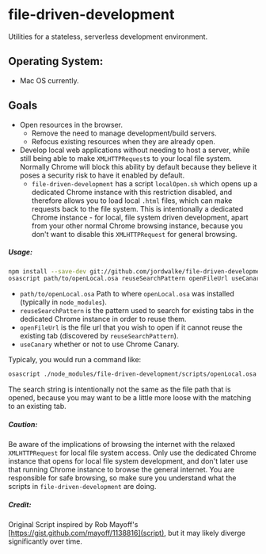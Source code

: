 # file-driven-development
Utilities for a stateless, serverless development environment.

## Operating System:
- Mac OS currently.

## Goals
- Open resources in the browser.
  - Remove the need to manage development/build servers.
  - Refocus existing resources when they are already open.
- Develop local web applications without needing to host a server, while still being able to make `XMLHTTPRequest`s to your local file system. Normally Chrome will block this ability by default because they believe it poses a security risk to have it enabled by default.
  - `file-driven-development` has a script `localOpen.sh` which opens up a dedicated Chrome instance with this restriction disabled, and therefore allows you to load local `.html` files, which can make requests back to the file system. This is intentionally a dedicated Chrome instance - for local, file system driven development, apart from your other normal Chrome browsing instance, because you don't want to disable this `XMLHTTPRequest` for general browsing.

##### Usage:

```sh
npm install --save-dev git://github.com/jordwalke/file-driven-development.git
osascript path/to/openLocal.osa reuseSearchPattern openFileUrl useCanary
```


- `path/to/openLocal.osa` Path to where `openLocal.osa` was installed
  (typically in `node_modules`).
- `reuseSearchPattern` is the pattern used to search for existing tabs in the dedicated Chrome instance in order to reuse them.
- `openFileUrl` is the file url that you wish to open if it cannot reuse the existing tab (discovered by `reuseSearchPattern`).
- `useCanary` whether or not to use Chrome Canary.


Typicaly, you would run a command like:

```sh
osascript ./node_modules/file-driven-development/scripts/openLocal.osa /myPath/foo.html file:///myPath/foo.html
```

The search string is intentionally not the same as the file path that is opened, because you may want to be a little more loose with the matching to an existing tab. 

##### Caution:

Be aware of the implications of browsing the internet with the relaxed `XMLHTTPRequest` for local file system access. Only use the dedicated Chrome instance that opens for local file system development, and don't later use that running Chrome instance to browse the general internet. You are responsible for safe browsing, so make sure you understand what the scripts in `file-driven-development` are doing.


##### Credit:

Original Script inspired by Rob Mayoff's
[https://gist.github.com/mayoff/1138816](script), but it may likely diverge
significantly over time.
